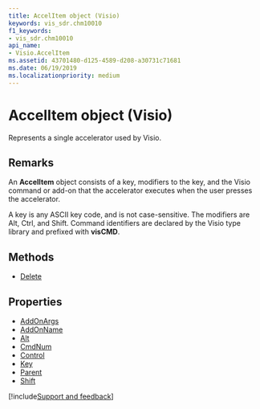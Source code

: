 ```yaml
---
title: AccelItem object (Visio)
keywords: vis_sdr.chm10010
f1_keywords:
- vis_sdr.chm10010
api_name:
- Visio.AccelItem
ms.assetid: 43701480-d125-4589-d208-a30731c71681
ms.date: 06/19/2019
ms.localizationpriority: medium
---
```



# AccelItem object (Visio)

Represents a single accelerator used by Visio.


## Remarks

An **AccelItem** object consists of a key, modifiers to the key, and the Visio command or add-on that the accelerator executes when the user presses the accelerator. 

A key is any ASCII key code, and is not case-sensitive. The modifiers are Alt, Ctrl, and Shift. Command identifiers are declared by the Visio type library and prefixed with **visCMD**.

## Methods

- [Delete](Visio.AccelItem.Delete.md)

## Properties

- [AddOnArgs](Visio.AccelItem.AddOnArgs.md)
- [AddOnName](Visio.AccelItem.AddOnName.md)
- [Alt](Visio.AccelItem.Alt.md)
- [CmdNum](Visio.AccelItem.CmdNum.md)
- [Control](Visio.AccelItem.Control.md)
- [Key](Visio.AccelItem.Key.md)
- [Parent](Visio.AccelItem.Parent.md)
- [Shift](Visio.AccelItem.Shift.md)


[!include[Support and feedback](~/includes/feedback-boilerplate.md)]